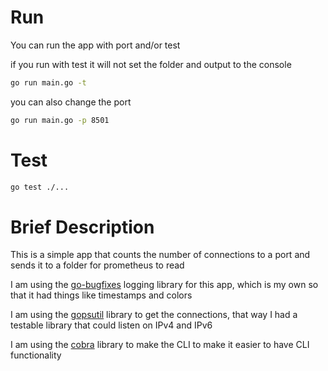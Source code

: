 # Run

You can run the app with port and/or test

if you run with test it will not set the folder and output to the console

```bash
go run main.go -t
```

you can also change the port

```bash
go run main.go -p 8501
```

# Test

```bash
go test ./...
```

# Brief Description
This is a simple app that counts the number of connections to a port and sends it to a folder for prometheus to read

I am using the [go-bugfixes](https://github.com/bugfixes/go-bugfixes) logging library for this app, which is my own so that it had things like timestamps and colors

I am using the [gopsutil](https://github.com/shirou/gopsutil) library to get the connections, that way I had a testable library that could listen on IPv4 and IPv6

I am using the [cobra](https://github.com/spf13/cobra) library to make the CLI to make it easier to have CLI functionality